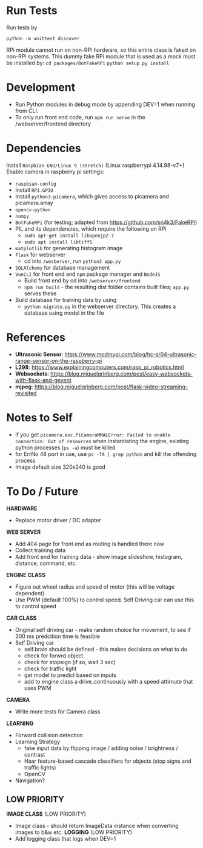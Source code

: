 # Run Tests
Run tests by
```
python -m unittest discover
```
RPi module cannot run on non-RPi hardware, so this entire class is faked on non-RPi systems. This dummy fake RPi module that is used as a mock must be installed by:
    `cd packages/BotFakeRPi`
    `python setup.py install`

# Development
- Run Python modules in debug mode by appending DEV=1 when running from CLI.
- To only run front end code, run `npm run serve` in the /webserver/frontend directory

# Dependencies
Install `Raspbian GNU/Linux 9 (stretch)` (Linux raspberrypi 4.14.98-v7+)
Enable camera in raspberry pi settings:
  - `raspbian-config`
  - Install `RPi.GPIO`
  - Install `python3-picamera`, which gives access to picamera and picamera.array
- `opencv-python`
- `numpy`
- `BotFakeRPi` (for testing; adapted from https://github.com/sn4k3/FakeRPi)
- PIL and its dependencies, which require the following on RPi
  - `sudo apt-get install libopenjp2-7`
  - `sudo apt install libtiff5`
- `matplotlib` for generating histogram image
- `Flask` for webserver
  - cd into `/wesberver`, run `python3 app.py`
- `SQLAlchemy` for database management
- `VueCLI` for front end and `npm` package manager and `NodeJS`
  - Build front end by cd into `/webserver/frontend`
  - `npm run build` - the resulting dist folder contains built files; `app.py` serves these
- Build database for training data by using
  - `python migrate.py` in the webserver directory. This creates a database using model in the file


# References
- **Ultrasonic Sensor**: https://www.modmypi.com/blog/hc-sr04-ultrasonic-range-sensor-on-the-raspberry-pi
- **L298**: https://www.explainingcomputers.com/rasp_pi_robotics.html
- **Websockets**: https://blog.miguelgrinberg.com/post/easy-websockets-with-flask-and-gevent
- **mjpeg**: https://blog.miguelgrinberg.com/post/flask-video-streaming-revisited

# Notes to Self
- if you get `picamera.exc.PiCameraMMALError: Failed to enable connection: Out of resources` when instantiating the engine, existing python processes (`ps -a`) must be killed
- for ErrNo 48 port in use, use `ps -fA | grep python` and kill the offending process
- Image default size 320x240 is good


# To Do / Future
**HARDWARE**
- Replace motor driver / DC adapter

**WEB SERVER**
- Add 404 page for front end as routing is handled there now
- Collect training data
- Add front end for training data - show image slideshow, histogram, distance, command, etc.

**ENGINE CLASS**
- Figure out wheel radius and speed of motor (this will be voltage dependent)
- Use PWM (default 100%) to control speed. Self Driving car can use this to control speed

**CAR CLASS**
- Original self driving car - make random choice for movement, to see if 300 ms predcition time 
  is feasible
- Self Driving car
    - self.brain should be defined - this makes decisions on what to do
    - check for forwrd object
    - check for stopsign (if so, wait 3 sec)
    - check for traffic light
    - get model to predict based on inputs 
    - add to engine class a drive_continuously with a speed attirnute that uses PWM

**CAMERA**
- Write more tests for Camera class

**LEARNING**
- Forward collision detection
- Learning Strategy
    - fake input data by flipping image / adding noise / brightness / contrast
    - Haar feature-based cascade classifiers for objects (stop signs and traffic lights)
    - OpenCV
- Navigation?


**LOW PRIORITY**
--------------------
**IMAGE CLASS** (LOW PRIORITY)
- Image class - should return ImageData instance when converting images to b&w etc.
**LOGGING** (LOW PRIORITY)
- Add logging class that logs when DEV=1

